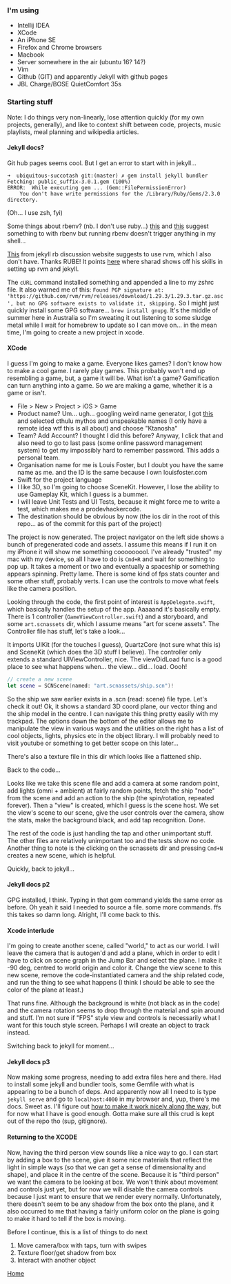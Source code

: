 ### I'm using

- Intellij IDEA
- XCode
- An iPhone SE
- Firefox and Chrome browsers
- Macbook
- Server somewhere in the air (ubuntu 16? 14?)
- Vim
- Github (GIT) and apparently Jekyll with github pages
- JBL Charge/BOSE QuietComfort 35s

### Starting stuff

Note: I do things very non-linearly, lose attention quickly (for my own projects, generally), and like to context shift between code, projects, music playlists, meal planning and wikipedia articles.

#### Jekyll docs?

Git hub pages seems cool. But I get an error to start with in jekyll...
```
➜  ubiquitous-succotash git:(master) ✗ gem install jekyll bundler
Fetching: public_suffix-3.0.1.gem (100%)
ERROR:  While executing gem ... (Gem::FilePermissionError)
    You don't have write permissions for the /Library/Ruby/Gems/2.3.0 directory.
``` 
(Oh... I use zsh, fyi)

Some things about rbenv? (nb. I don't use ruby...)
[this](https://github.com/rbenv/rbenv/issues/938) and [this](https://github.com/rbenv/rbenv/issues/463) suggest something to with rbenv but running rbenv doesn't trigger anything in my shell...

[This](http://talk.jekyllrb.com/t/you-dont-have-write-permissions-for-the-var-lib-gems-2-3-0-directory/204/2) from jekyll rb discussion website suggests to use rvm, which I also don't have. Thanks RUBE! It points [here](http://sharadchhetri.com/2014/06/30/install-jekyll-on-ubuntu-14-04-lts/) where sharad shows off his skills in setting up rvm and jekyll.

The `cURL` command installed something and appended a line to my zshrc file. It also warned me of this: `Found PGP signature at: 'https://github.com/rvm/rvm/releases/download/1.29.3/1.29.3.tar.gz.asc', but no GPG software exists to validate it, skipping.` So I might just quickly install some GPG software... `brew install gnupg`. It's the middle of summer here in Australia so I'm sweating it out listening to some sludge metal while I wait for homebrew to update so I can move on... in the mean time, I'm going to create a new project in xcode.

#### XCode

I guess I'm going to make a game. Everyone likes games? I don't know how to make a cool game. I rarely play games. This probably won't end up resembling a game, but, a game it will be. What isn't a game? Gamification can turn anything into a game. So we are making a game, whether it is a game or isn't.

- File > New > Project > iOS > Game
- Product name? Um... ugh... googling weird name generator, I got [this](https://donjon.bin.sh/weird/name/#type=cthulhu;cthulhu=Investigator%20Male) and selected cthulu mythos and unspeakable names (I only have a remote idea wtf this is all about) and choose "Ktanosha"
- Team? Add Account? I thought I did this before? Anyway, I click that and also need to go to last pass (some online password management system) to get my impossibly hard to remember password. This adds a personal team.
- Organisation name for me is Louis Foster, but I doubt you have the same name as me. and the ID is the same because I own louisfoster.com
- Swift for the project language
- I like 3D, so I'm going to choose SceneKit. However, I lose the ability to use Gameplay Kit, which I guess is a bummer.
- I will leave Unit Tests and UI Tests, because it might force me to write a test, which makes me a prodevhackercode.
- The destination should be obvious by now (the ios dir in the root of this repo... as of the commit for this part of the project)


The project is now generated. The project navigator on the left side shows a bunch of pregenerated code and assets. I assume this means if I run it on my iPhone it will show me something cooooooool. I've already "trusted" my mac with my device, so all I have to do is `Cmd+R` and wait for something to pop up. It takes a moment or two and eventually a spaceship or something appears spinning. Pretty lame. There is some kind of fps stats counter and some other stuff, probably verts. I can use the controls to move what feels like the camera position.

Looking through the code, the first point of interest is `AppDelegate.swift`, which basically handles the setup of the app. Aaaaand it's basically empty. There is 1 controller (`GameViewController.swift`) and a storyboard, and some `art.scnassets` dir, which I assume means "art for scene assets". The Controller file has stuff, let's take a look...

It imports UIKit (for the touches I guess), QuartzCore (not sure what this is) and SceneKit (which does the 3D stuff I believe). The controller only extends a standard UIViewController, nice. The viewDidLoad func is a good place to see what happens when... the view... did... load. Oooh!

```swift
// create a new scene
let scene = SCNScene(named: "art.scnassets/ship.scn")!
```

So the ship we saw earlier exists in a .scn (read: scene) file type. Let's check it out! Ok, it shows a standard 3D coord plane, our vector thing and the ship model in the centre. I can navigate this thing pretty easily with my trackpad. The options down the bottom of the editor allows me to manipulate the view in various ways and the utilities on the right has a list of cool objects, lights, physics etc in the object library. I will probably need to visit youtube or something to get better scope on this later...

There's also a texture file in this dir which looks like a flattened ship.

Back to the code...

Looks like we take this scene file and add a camera at some random point, add lights (omni + ambient)  at fairly random points, fetch the ship "node" from the scene and add an action to the ship (the spin/rotation, repeated forever). Then a "view" is created, which I guess is the scene host. We set the view's scene to our scene, give the user controls over the camera, show the stats, make the background black, and add tap recognition. Done.

The rest of the code is just handling the tap and other unimportant stuff. The other files are relatively unimportant too and the tests show no code. Another thing to note is the clicking on the scnassets dir and pressing `Cmd+N` creates a new scene, which is helpful.

Quickly, back to jekyll...


#### Jekyll docs p2

GPG installed, I think. Typing in that gem command yields the same error as before. Oh yeah it said I needed to source a file. some more commands. ffs this takes so damn long. Alright, I'll come back to this.


#### Xcode interlude


I'm going to create another scene, called "world," to act as our world. I will leave the camera that is autogen'd and add a plane, which in order to edit I have to click on scene graph in the Jump Bar and select the plane. I make it -90 deg, centred to world origin and color it. Change the view scene to this new scene, remove the code-instantiated camera and the ship related code, and run the thing to see what happens (I think I should be able to see the color of the plane at least.)

That runs fine. Although the background is white (not black as in the code) and the camera rotation seems to drop through the material and spin around and stuff. I'm not sure if "FPS" style view and controls is necessarily what I want for this touch style screen. Perhaps I will create an object to track instead.

Switching back to jekyll for moment...


#### Jekyll docs p3

Now making some progress, needing to add extra files here and there. Had to install some jekyll and bundler tools, some Gemfile with what is appearing to be a bunch of deps. And apparently now all I need to is type `jekyll serve` and go to `localhost:4000` in my browser and, yup, there's me docs. Sweet as. I'll figure out [how to make it work nicely along the way](https://jekyllrb.com/docs/configuration/), but for now what I have is good enough. Gotta make sure all this crud is kept out of the repo tho (sup, gitignore).


#### Returning to the XCODE

Now, having the third person view sounds like a nice way to go. I can start by adding a box to the scene, give it some nice materials that reflect the light in simple ways (so that we can get a sense of dimensionality and shape), and place it in the centre of the scene. Because it is "third person" we want the camera to be looking at box. We won't think about movement and controls just yet, but for now we will disable the camera controls because I just want to ensure that we render every normally. Unfortunately, there doesn't seem to be any shadow from the box onto the plane, and it also occurred to me that having a fairly uniform color on the plane is going to make it hard to tell if the box is moving.

Before I continue, this is a list of things to do next

1. Move camera/box with taps, turn with swipes
2. Texture floor/get shadow from box
3. Interact with another object

[Home](/)